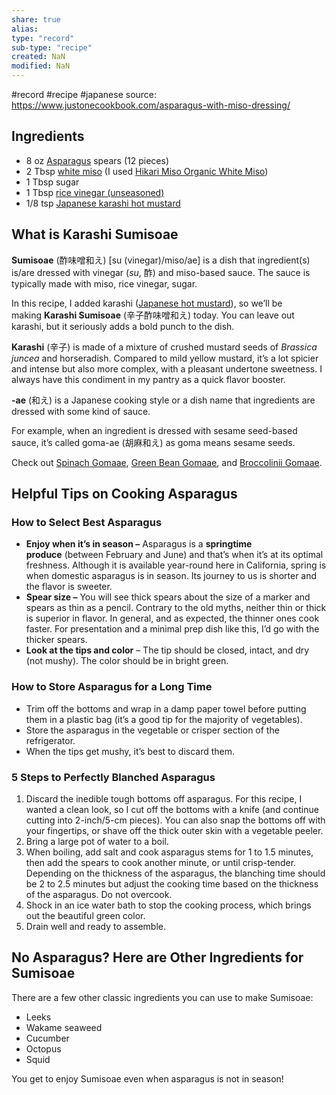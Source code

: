 ```yaml
---
share: true
alias: 
type: "record"
sub-type: "recipe"
created: NaN 
modified: NaN
---
```


#record #recipe #japanese
source: https://www.justonecookbook.com/asparagus-with-miso-dressing/
## Ingredients
- 8 oz [Asparagus](./Asparagus.md) spears (12 pieces)
- 2 Tbsp [white miso](https://www.justonecookbook.com/miso/) (I used [Hikari Miso Organic White Miso](https://hikarimiso.com/product/organic-miso/organic-miso-white-17-6-oz-500g/))
-   1 Tbsp sugar
-   1 Tbsp [rice vinegar (unseasoned)](https://www.justonecookbook.com/rice-vinegar/)
- 1/8 tsp [Japanese karashi hot mustard](https://www.justonecookbook.com/pantry/karashi-mustard/)

## What is Karashi Sumisoae

**Sumisoae** (酢味噌和え) [su (vinegar)/miso/ae] is a dish that ingredient(s) is/are dressed with vinegar (_su_, 酢) and miso-based sauce. The sauce is typically made with miso, rice vinegar, sugar.

In this recipe, I added karashi ([Japanese hot mustard](https://www.justonecookbook.com/karashi-mustard/)), so we’ll be making **Karashi Sumisoae** (辛子酢味噌和え) today. You can leave out karashi, but it seriously adds a bold punch to the dish.

**Karashi** (辛子) is made of a mixture of crushed mustard seeds of _Brassica juncea_ and horseradish. Compared to mild yellow mustard, it’s a lot spicier and intense but also more complex, with a pleasant undertone sweetness. I always have this condiment in my pantry as a quick flavor booster.

**-ae** (和え) is a Japanese cooking style or a dish name that ingredients are dressed with some kind of sauce.

For example, when an ingredient is dressed with sesame seed-based sauce, it’s called goma-ae (胡麻和え) as goma means sesame seeds.

Check out [Spinach Gomaae](https://www.justonecookbook.com/spinach-with-sesame-sauce/), [Green Bean Gomaae](https://www.justonecookbook.com/green-bean-gomaae/), and [Broccolinii Gomaae](https://www.justonecookbook.com/broccolini-gomaae/).

## Helpful Tips on Cooking Asparagus

### How to Select Best Asparagus

-   **Enjoy when it’s in season –** Asparagus is a **springtime produce** (between February and June) and that’s when it’s at its optimal freshness. Although it is available year-round here in California, spring is when domestic asparagus is in season. Its journey to us is shorter and the flavor is sweeter.
-   **Spear size –** You will see thick spears about the size of a marker and spears as thin as a pencil. Contrary to the old myths, neither thin or thick is superior in flavor. In general, and as expected, the thinner ones cook faster. For presentation and a minimal prep dish like this, I’d go with the thicker spears.
-   **Look at the tips and color** – The tip should be closed, intact, and dry (not mushy). The color should be in bright green.

### How to Store Asparagus for a Long Time

-   Trim off the bottoms and wrap in a damp paper towel before putting them in a plastic bag (it’s a good tip for the majority of vegetables).
-   Store the asparagus in the vegetable or crisper section of the refrigerator.
-   When the tips get mushy, it’s best to discard them.

### 5 Steps to Perfectly Blanched Asparagus

1.  Discard the inedible tough bottoms off asparagus. For this recipe, I wanted a clean look, so I cut off the bottoms with a knife (and continue cutting into 2-inch/5-cm pieces). You can also snap the bottoms off with your fingertips, or shave off the thick outer skin with a vegetable peeler.
2.  Bring a large pot of water to a boil.
3.  When boiling, add salt and cook asparagus stems for 1 to 1.5 minutes, then add the spears to cook another minute, or until crisp-tender. Depending on the thickness of the asparagus, the blanching time should be 2 to 2.5 minutes but adjust the cooking time based on the thickness of the asparagus. Do not overcook.
4.  Shock in an ice water bath to stop the cooking process, which brings out the beautiful green color.
5.  Drain well and ready to assemble.

## No Asparagus? Here are Other Ingredients for Sumisoae

There are a few other classic ingredients you can use to make Sumisoae:

-   Leeks
-   Wakame seaweed
-   Cucumber
-   Octopus
-   Squid

You get to enjoy Sumisoae even when asparagus is not in season!